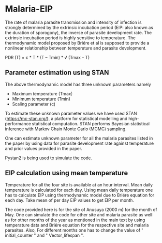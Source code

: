 # Malaria-EIP
The rate of malaria parasite transmission and intensity of infection is strongly determined by the extrinsic incubation period (EIP: also known as the duration of sporogony), the inverse of parasite development rate. The extrinsic incubation period is highly sensitive to temperature. The thermodynamic model proposed by Briére et al is supposed to provide a nonlinear relationship between temperature and parasite development.

PDR (T) = c * T * (T – Tmin) * √ (Tmax – T)

## Parameter estimation using STAN

The above thermodynamic model has three unknown parameters namely

- Maximum temperature (Tmax)
- Minimum temperature (Tmin)
- Scaling parameter (c)

To estimate these unknown parameter values we have used STAN (https://mc-stan.org/), a platform for statistical modelling and high-performance statistical computation. STAN performs Bayesian statistical inference with Markov Chain Monte Carlo (MCMC) sampling.

One can estimate unknown parameter for all the malaria parasites listed in the paper by using data for parasite development rate against temperature and prior values provided in the paper.

Pystan2 is being used to simulate the code.

## EIP calculation using mean temperature

Temperature for all the four site is available at an hour interval. Mean daily temperature is calculated for each day. Using mean daily temperature one has to calculate EIP using thermodynamic model due to Briére equation for each day. Take mean of per day EIP values to get EIP per month.

The code provided here is for the site of Anusuya (2000 m) for the month of May. One can simulate the code for other site and malaria parasite as well as for other months of the year as mentioned in the main text by using temperature data and Briére equation for the respective site and malaria parasites.
Also, For different months one has to change the value of " initial_counter " and " Vector_lifespan ".
